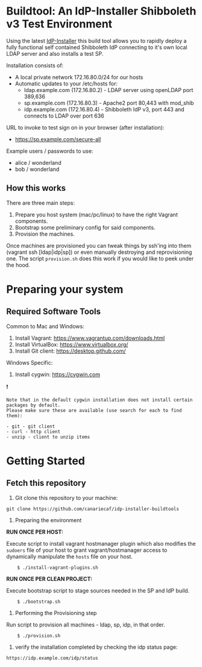#  Buildtool: An IdP-Installer Shibboleth v3 Test Environment

Using the latest [IdP-Installer](https://github.com/canariecaf/idp-installer-CAF/tree/3.0.0-CAF-RC6) this build tool allows you to rapidly deploy a fully functional self contained Shibboleth IdP connecting to it's own local LDAP server and also installs a test SP.

Installation consists of:
- A local private network 172.16.80.0/24 for our hosts
- Automatic updates to your /etc/hosts for:
  - ldap.example.com (172.16.80.2) - LDAP server using openLDAP port 389,636
  - sp.example.com (172.16.80.3)   - Apache2 port 80,443 with mod_shib
  - idp.example.com (172.16.80.4)  - Shibboleth IdP v3, port 443 and connects to LDAP over port 636


URL to invoke to test sign on in your browser (after installation):
- https://sp.example.com/secure-all

Example users / passwords to use: 
  - alice / wonderland
  - bob / wonderland 

## How this works
There are three main steps:
1. Prepare you host system (mac/pc/linux) to have the right Vagrant components.
2. Bootstrap some preliminary config for said components.
3. Provision the machines.

Once machines are provisioned you can tweak things by ssh'ing into them (vagrant ssh [ldap|idp|sp]) or even manually destroying and reprovisioning one. The script ``provision.sh`` does this work if you would like to peek under the hood.


# Preparing your system
## Required Software Tools

Common to Mac and Windows:

1. Install Vagrant: https://www.vagrantup.com/downloads.html
1. Install VirtualBox: https://www.virtualbox.org/
1. Install Git client: https://desktop.github.com/

Windows Specific:

1. Install cygwin: https://cygwin.com

:exclamation:

``` 
Note that in the default cygwin installation does not install certain packages by default. 
Please make sure these are available (use search for each to find them):
 
- git - git client 
- curl - http client
- unzip - client to unzip items
```

# Getting Started

## Fetch this repository
1. Git clone this repository to your machine:
```
git clone https://github.com/canariecaf/idp-installer-buildtools
```

1. Preparing the environment 

**RUN ONCE PER HOST:** 

Execute script to install vagrant hostmanager plugin which also modifies the `sudoers` file of your host to grant vagrant/hostmanager access to dynamically manipulate the `hosts` file on your host.

```
    $ ./install-vagrant-plugins.sh
````

 **RUN ONCE PER CLEAN PROJECT:** 

Execute bootstrap script to stage sources needed in the SP and IdP build.

```
    $ ./bootstrap.sh
```

1. Performing the Provisioning step

Run script to provision all machines - ldap, sp, idp, in that order.

```
    $ ./provision.sh
```


1. verify the installation completed by checking the idp status page:

```
https://idp.example.com/idp/status
```

